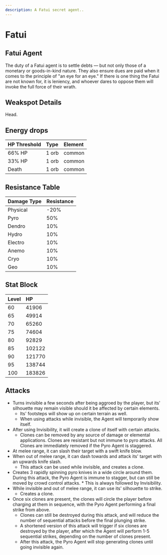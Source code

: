 ```yaml
---
description: A Fatui secret agent..
---
```


# Fatui

## Fatui Agent

The duty of a Fatui agent is to settle debts — but not only those of a monetary or goods-in-kind nature. They also ensure dues are paid when it comes to the principle of "an eye for an eye." If there is one thing the Fatui are not known for, it is leniency, and whoever dares to oppose them will invoke the full force of their wrath.

## Weakspot Details

Head.

## Energy drops

| HP Threshold | Type | Element |
| :--- | :--- | :--- |
| 66% HP | 1 orb | common  
| 33% HP | 1 orb | common   
| Death | 1 orb | common

## Resistance Table

| Damage Type | Resistance |
| :--- | :--- |
| Physical | -20% |
| Pyro | 50% |
| Dendro | 10% |
| Hydro | 10% |
| Electro | 10% |
| Anemo | 10% |
| Cryo | 10% |
| Geo | 10% |

## Stat Block

| Level | HP |
| :--- | :--- |
| 60 | 41906 |
| 65 | 49914 |
| 70 | 65260 |
| 75 | 74604 |
| 80 | 92829 |
| 85 | 102122 |
| 90 | 121770 |
| 95 | 138744 |
| 100 | 183826 |

## Attacks

* Turns invisible a few seconds after being aggroed by the player, but its' silhouette may remain visible should it be affected by certain elements.
  * Its' footsteps will show up on certain terrain as well.
  * When using attacks while invisible, the Agent will temporarily show itself.
* After using Invisibility, it will create a clone of itself with certain attacks. 
  * Clones can be removed by any source of damage or elemental applications. Clones are resistant but not immune to pyro attacks. All Clones are immediately removed if the Pyro Agent is staggered.
* At melee range, it can slash their target with a swift knife blow.
* When out of melee range, it can dash towards and attack its' target with an upwards knife slash. 
  * This attack can be used while invisible, and creates a clone.
* Creates 3 rapidly spinning pyro knives in a wide circle around them. During this attack, the Pyro Agent is immune to stagger, but can still be moved by crowd control attacks.   * This is always followed by Invisibility.
* While invisible and out of melee range, it can use its' silhouette to strike.
  * Creates a clone.
* Once six clones are present, the clones will circle the player before charging at them in sequence, with the Pyro Agent performing a final strike from above. 
  * Clones can still be destroyed during this attack, and will reduce the number of sequential attacks before the final plunging strike. 
  * A shortened version of this attack will trigger if six clones are destroyed by the player, after which the Agent will perform 1-5 sequential strikes, depending on the number of clones present.
  * After this attack, the Pyro Agent will stop generating clones until going invisible again.
